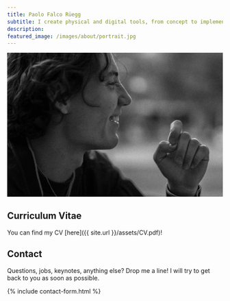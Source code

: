 ```yaml
---
title: Paolo Falco Rüegg
subtitle: I create physical and digital tools, from concept to implementation – as a product designer, developer and maker. I am interested in human-centred innovation and creating tangible products that help people achieve a task instead of glueing them to the screen.
description:
featured_image: /images/about/portrait.jpg
---
```


![](/images/about/portrait.jpg)

## Curriculum Vitae

You can find my CV [here]({{ site.url }}/assets/CV.pdf)!

## Contact 

Questions, jobs, keynotes, anything else? Drop me a line! I will try to get back to you as soon as possible.

{% include contact-form.html %}

